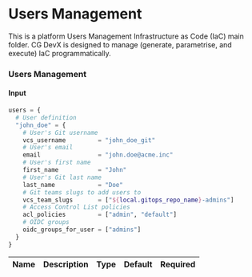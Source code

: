 # Users Management

This is a platform Users Management Infrastructure as Code (IaC) main folder.
CG DevX is designed to manage (generate, parametrise, and execute) IaC programmatically.

### Users Management

#### Input

```terraform
users = {
  # User definition
  "john_doe" = {
    # User's Git username
    vcs_username         = "john_doe_git"
    # User's email
    email                = "john.doe@acme.inc"
    # User's first name
    first_name           = "John"
    # User's Git last name
    last_name            = "Doe"
    # Git teams slugs to add users to
    vcs_team_slugs       = ["${local.gitops_repo_name}-admins"]
    # Access Control List policies
    acl_policies         = ["admin", "default"]
    # OIDC groups
    oidc_groups_for_user = ["admins"]
  }
}
```

| Name                                                                                                                         | Description                    | Type     | Default | Required |
|------------------------------------------------------------------------------------------------------------------------------|--------------------------------|----------|---------|:--------:|
